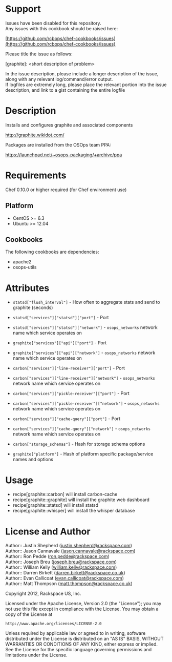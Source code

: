 Support
=======

Issues have been disabled for this repository.  
Any issues with this cookbook should be raised here:

[https://github.com/rcbops/chef-cookbooks/issues](https://github.com/rcbops/chef-cookbooks/issues)

Please title the issue as follows:

[graphite]: \<short description of problem\>

In the issue description, please include a longer description of the issue, along with any relevant log/command/error output.  
If logfiles are extremely long, please place the relevant portion into the issue description, and link to a gist containing the entire logfile


Description
===========

Installs and configures graphite and associated components

http://graphite.wikidot.com/

Packages are installed from the OSOps team PPA:

https://launchpad.net/~osops-packaging/+archive/ppa

Requirements
============

Chef 0.10.0 or higher required (for Chef environment use)

Platform
--------

* CentOS >= 6.3
* Ubuntu >= 12.04

Cookbooks
---------

The following cookbooks are dependencies:

* apache2
* osops-utils

Attributes
==========

* `statsd["flush_interval"]` - How often to aggregate stats and send to graphite (seconds)
* `statsd["services"]["statsd"]["port"]` - Port
* `statsd["services"]["statsd"]["network"]` - `osops_networks` network name which service operates on

* `graphite["services"]["api"]["port"]` - Port
* `graphite["services"]["api"]["network"]` - `osops_networks` network name which service operates on

* `carbon["services"]["line-receiver"]["port"]` - Port
* `carbon["services"]["line-receiver"]["network"]` - `osops_networks` network name which service operates on

* `carbon["services"]["pickle-receiver"]["port"]` - Port
* `carbon["services"]["pickle-receiver"]["network"]` - `osops_networks` network name which service operates on

* `carbon["services"]["cache-query"]["port"]` - Port
* `carbon["services"]["cache-query"]["network"]` - `osops_networks` network name which service operates on

* `carbon["storage_schemas"]` - Hash for storage schema options

* `graphite["platform"]` - Hash of platform specific package/service names and options

Usage
=====

* recipe[graphite::carbon] will install carbon-cache
* recipe[graphite::graphite] will install the graphite web dashboard
* recipe[graphite::statsd] will install statsd
* recipe[graphite::whisper] will install the whisper database

License and Author
==================

Author:: Justin Shepherd (<justin.shepherd@rackspace.com>)  
Author:: Jason Cannavale (<jason.cannavale@rackspace.com>)  
Author:: Ron Pedde (<ron.pedde@rackspace.com>)  
Author:: Joseph Breu (<joseph.breu@rackspace.com>)  
Author:: William Kelly (<william.kelly@rackspace.com>)  
Author:: Darren Birkett (<darren.birkett@rackspace.co.uk>)  
Author:: Evan Callicoat (<evan.callicoat@rackspace.com>)  
Author:: Matt Thompson (<matt.thompson@rackspace.co.uk>)  

Copyright 2012, Rackspace US, Inc.  

Licensed under the Apache License, Version 2.0 (the "License");
you may not use this file except in compliance with the License.
You may obtain a copy of the License at

    http://www.apache.org/licenses/LICENSE-2.0

Unless required by applicable law or agreed to in writing, software
distributed under the License is distributed on an "AS IS" BASIS,
WITHOUT WARRANTIES OR CONDITIONS OF ANY KIND, either express or implied.
See the License for the specific language governing permissions and
limitations under the License.
